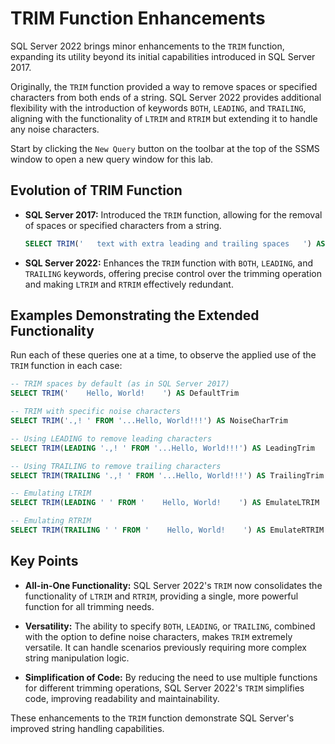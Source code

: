 # TRIM Function Enhancements

SQL Server 2022 brings minor enhancements to the `TRIM` function, expanding its utility beyond its initial capabilities introduced in SQL Server 2017.

Originally, the `TRIM` function provided a way to remove spaces or specified characters from both ends of a string. SQL Server 2022 provides additional flexibility with the introduction of keywords `BOTH`, `LEADING`, and `TRAILING`, aligning with the functionality of `LTRIM` and `RTRIM` but extending it to handle any noise characters.

Start by clicking the `New Query` button on the toolbar at the top of the SSMS window to open a new query window for this lab.

## Evolution of TRIM Function

- **SQL Server 2017:** Introduced the `TRIM` function, allowing for the removal of spaces or specified characters from a string.
  
  ```sql
  SELECT TRIM('   text with extra leading and trailing spaces   ') AS TrimmedText
  ```

- **SQL Server 2022:** Enhances the `TRIM` function with `BOTH`, `LEADING`, and `TRAILING` keywords, offering precise control over the trimming operation and making `LTRIM` and `RTRIM` effectively redundant.

## Examples Demonstrating the Extended Functionality

Run each of these queries one at a time, to observe the applied use of the `TRIM` function in each case:

```sql
-- TRIM spaces by default (as in SQL Server 2017)
SELECT TRIM('    Hello, World!    ') AS DefaultTrim

-- TRIM with specific noise characters
SELECT TRIM('.,! ' FROM '...Hello, World!!!') AS NoiseCharTrim

-- Using LEADING to remove leading characters
SELECT TRIM(LEADING '.,! ' FROM '...Hello, World!!!') AS LeadingTrim

-- Using TRAILING to remove trailing characters
SELECT TRIM(TRAILING '.,! ' FROM '...Hello, World!!!') AS TrailingTrim

-- Emulating LTRIM
SELECT TRIM(LEADING ' ' FROM '    Hello, World!    ') AS EmulateLTRIM

-- Emulating RTRIM
SELECT TRIM(TRAILING ' ' FROM '    Hello, World!    ') AS EmulateRTRIM
```

## Key Points

- **All-in-One Functionality:** SQL Server 2022's `TRIM` now consolidates the functionality of `LTRIM` and `RTRIM`, providing a single, more powerful function for all trimming needs.
  
- **Versatility:** The ability to specify `BOTH`, `LEADING`, or `TRAILING`, combined with the option to define noise characters, makes `TRIM` extremely versatile. It can handle scenarios previously requiring more complex string manipulation logic.

- **Simplification of Code:** By reducing the need to use multiple functions for different trimming operations, SQL Server 2022's `TRIM` simplifies code, improving readability and maintainability.

These enhancements to the `TRIM` function demonstrate SQL Server's improved string handling capabilities.
